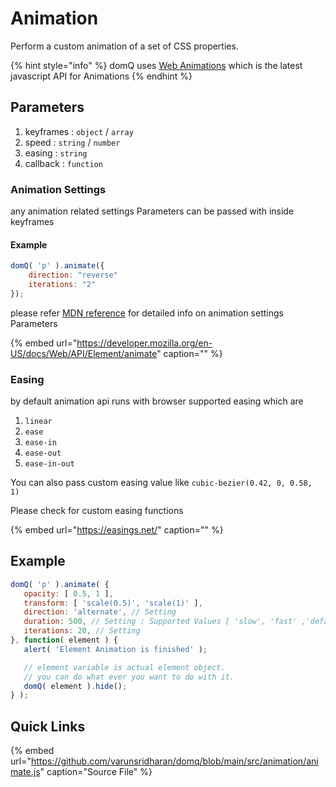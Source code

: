 # Animation

Perform a custom animation of a set of CSS properties.

{% hint style="info" %}
domQ uses [Web Animations](https://github.com/web-animations/web-animations-js) which is the latest javascript API for Animations
{% endhint %}

## Parameters

1. keyframes : `object` / `array`
2. speed : `string` / `number`
3. easing : `string`
4. callback : `function`

### Animation Settings

any animation related settings Parameters can be passed with inside keyframes

#### Example

```javascript
domQ( 'p' ).animate({
    direction: "reverse"
    iterations: "2"
});
```

please refer [MDN reference](https://developer.mozilla.org/en-US/docs/Web/API/Element/animate) for detailed info on animation settings Parameters

{% embed url="https://developer.mozilla.org/en-US/docs/Web/API/Element/animate" caption="" %}

### Easing

by default animation api runs with browser supported easing which are

1. `linear`
2. `ease`
3. `ease-in`
4. `ease-out`
5. `ease-in-out`

You can also pass custom easing value like `cubic-bezier(0.42, 0, 0.58, 1)`

Please check for custom easing functions

{% embed url="https://easings.net/" caption="" %}

## Example

```javascript
domQ( 'p' ).animate( {
   opacity: [ 0.5, 1 ],
   transform: [ 'scale(0.5)', 'scale(1)' ],
   direction: 'alternate', // Setting
   duration: 500, // Setting : Supported Values [ 'slow', 'fast' ,'default' ]
   iterations: 20, // Setting
}, function( element ) {
   alert( 'Element Animation is finished' );

   // element variable is actual element object. 
   // you can do what ever you want to do with it.
   domQ( element ).hide(); 
} );
```

## Quick Links

{% embed url="https://github.com/varunsridharan/domq/blob/main/src/animation/animate.js" caption="Source File" %}


